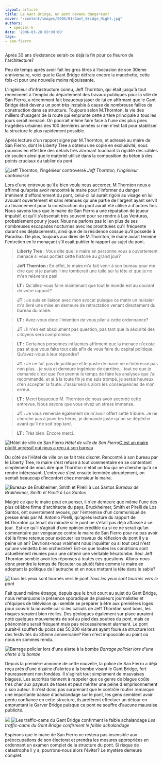 ```yaml
---
layout: article
title: Le Gant Bridge, un pont devenu dangereux?
cover: "/content/images/2005/01/Gant_Bridge_Night.jpg"
authors:
  - special-k
date: '2006-03-28 00:00:00'
tags:
- san-fierro
---
```


Après 30 ans d’existence serait-ce déjà la fin pour ce fleuron de l'architecture?

Peu de temps après avoir fait les gros titres à l’occasion de son 30ème anniversaire, voici que le Gant Bridge défraie encore la manchette, cette fois-ci pour une nouvelle moins réjouissante.

L'ingénieur d'infrastructure connu, Jeff Thornton, qui était jusqu'à tout récemment à l'emploi du département des travaux publiques pour la ville de San Fierro, a récemment fait beaucoup jaser de lui en affirmant que le Gant Bridge était devenu un pont très instable à cause de nombreuse failles de construction dans sa structure. Toujours selon M.Thornton, la vie des milliers d'usagers de la route qui emprunte cette artère principale à tous les jours serait menacé. On pourrait même faire face à l'une des plus pires tragédies urbaines des 100 dernières années si rien n'est fait pour stabiliser la structure le plus rapidement possible.

Après lecture d'un rapport signé par M.Thornton, et adressé au maire de San Fierro, dont le Liberty Tree a obtenu une copie en exclusivité, nous pouvons en effet lire des détails très alarmant touchant la rigidité des câbles de soutien ainsi que le matériel utilisé dans la composition du béton à des points cruciaux du tablier du pont.

![Jeff Thornton, l'ingénieur controversé](/content/images/2005/01/Thornton.jpg)
_Jeff Thornton, l'ingénieur controversé_

Lors d'une entrevue qu'il a bien voulu nous accorder, M.Thornton nous a affirmé qu'après avoir rencontré le maire pour l'informer du danger imminent d'effondrement du pont, celui-ci lui aurait rigolé au visage en lui avouant ouvertement et sans retenues qu'une partie de l'argent ayant servit au financement pour la construction du pont aurait été utilisé à d'autres fins. Nous savons tous que le maire de San Fierro a une réputation de joueur impulsif, et qu'il s'absentait très souvent pour se rendre à Las Venturas, probablement pour y jouer. Nous ne parlons pas ici en plus de ses nombreuses escapades nocturnes avec les prostituées qu'il fréquente durant ses déplacements, ainsi que de la résidence cossue qu'il possède à Paradiso. De plus, toujours aux dires de M.Thornton, le maire aurait terminé l'entretien en le menaçant s'il osait publier le rapport au sujet du pont.

> **Liberty Tree :** Vous dite que le maire en personne vous a ouvertement menacé si vous portiez cette histoire au grand jour?

> **Jeff Thornton :** En effet, le maire m'a fait venir à son bureau pour me dire que si je parlais il me tomberait une tuile sur la tête et que je ne m'en relèverais pas!

> **LT :** Qu'allez-vous faire maintenant que tout le monde est au courant de votre rapport?

> **JT :** Je suis en liaison avec mon avocat puisque ce matin un huissier m'a livré une mise en demeure de rétractation venant directement du bureau du maire.

> **LT :** Avez-vous donc l'intention de vous plier à cette ordonnance?

> **JT :** Il n'en est absolument pas question, pas tant que la sécurité des citoyens sera compromise.

> **LT :** Certaines personnes influentes affirment que la menace n'existe pas et que vous faite tout cela afin de vous faire du capital politique. Qu'avez-vous à leur répondre?

> **JT :** Je ne fait pas de politique et le poste de maire ne m'intéresse pas non plus... je suis et demeure ingénieur de carrière... tout ce que je demande c'est que l'on prenne le temps de faire les analyses que j'ai recommandé, et si à la toute fin je me suis trompé, je serais heureux d'en accepter la faute. J'assumerais alors les conséquences de mon erreur.

> **LT :** Merci beaucoup M. Thornton de nous avoir accordé cette entrevue. Nous savons que vous vivez un stress immense.

> **JT :** Je vous remercie également de m'avoir offert cette tribune. Je ne cherche pas à jouer les héros, je demande juste qu'on se dépêche avant qu'il ne soit trop tard.

> **LT :** Très bien. Encore merci.

![Hôtel de ville de San Fierro](/content/images/2005/01/SF_City_Hall.jpg)
_Hôtel de ville de San Fierro_[C'est un maire plutôt agressif qui nous a reçu à son bureau](/content/images/2005/01/SF_maire.jpg)

Du côté de l'Hôtel de ville on se fait très discret. Rencontré à son bureau par le Liberty Tree, le maire s'est refusé à tout commentaire en se contentant simplement de nous dire que Thornton n'était un fou qui ne cherche qu'à se rendre intéressant. L'entrevue s'est ensuite terminée abruptement, on sentait beaucoup d'inconfort chez monsieur le maire.

![Bureaux de Brukheimer, Smith et Pirelli à Los Santos](/content/images/2005/01/Los_Santos_Bureau_Architectes.jpg)
_Bureaux de Brukheimer, Smith et Pirelli à Los Santos_

Malgré ce que le maire peut en penser, il n'en demeure que même l'une des plus célèbre firme d'architecte du pays, Bruckheimer, Smith et Pirelli de Los Santos, ont ouvertement avoués, par l'entremise d'un communiqué de presse émis par M. Antonio Pirelli, qu'après lecture du rapport de M.Thornton ça tenait du miracle si le pont ne s'était pas déjà affaissé à ce jour.&nbsp; Est-ce qu’il s’agirait d’une opinion crédible ou si ce ne serait qu’un commentaire par vengeance contre le maire de San Fierro pour ne pas avoir été la firme retenue pour exécuter les travaux de réflexion du pont il y a peine un an? Devrions-nous vraiment nous inquiéter ou si tout ceci n'est qu'une vendetta bien orchestrée? Est-ce que toutes les conditions sont actuellement réunies pour une obtenir une véritable hécatombe. Seul Jeff Thornton semble avoir les réponses à toutes ces questions. Allons-nous donc prendre le temps de l’écouter ou plutôt faire comme le maire en adoptant la politique de l'autruche et en nous mettant la tête dans le sable?

![Tous les yeux sont tournés vers le pont](/content/images/2005/01/Gant_Bridge_News_Helico.jpg)
_Tous les yeux sont tournés vers le pont_

Fait quand même étrange, depuis que le bruit court au sujet du Gant Bridge, nous remarquons la présence sporadique de plusieurs journalistes et d'équipes de télévision qui semble se préparer à être aux premières loges pour couvrir la nouvelle car si les calculs de Jeff Thornton sont bons, les risques seraient bien réelles. Des géologues également sur place auraient noté quelques mouvements de sol au pied des poutres du pont, mais ce phénomène serait fréquent mais pas nécessairement alarmant. Le pont aurait-il souffert du poids des 50,000 visiteurs ayant foulé sa structure lors des festivités du 30ème anniversaire? Rien n'est impossible au point où nous en sommes rendu.

![Barrage policier lors d'une alerte à la bombe](/content/images/2005/01/Gant_Bridge_barage_policier.jpg)
_Barrage policier lors d'une alerte à la bombe_

Depuis la première annonce de cette nouvelle, la police de San Fierro a déjà reçu près d'une dizaine d'alertes à la bombe visant le Gant Bridge, fort heureusement non fondées. Il s'agirait tout simplement de mauvaises blagues. Les autorités tiennent à rappeler que ce genre de blague coûte très cher aux payeurs de taxes et peut mériter une peine d'emprisonnement à son auteur. Il n'est donc pas surprenant que le contrôle routier remarque une importante baisse d'achalandage sur le pont, les gens semblent avoir perdu confiance en cette structure, ils préfèrent effectuer un détour en empruntant le Garver Bridge puisque ce pont ne souffre d'aucune mauvaise publicité.

![](/content/images/2005/01/Gant_Bridge_Traffic_Cam2.jpg)
![Les traffic-cams du Gant Bridge confirment le faible achalandage](/content/images/2005/01/Gant_Bridge_Traffic_Cam1.jpg)
_Les traffic-cams du Gant Bridge confirment le faible achalandage_

Espérons que le maire de San Fierro ne restera pas insensible aux préoccupations de son électorat et prendra les mesures appropriées en ordonnant un examen complet de la structure du pont. Si risque de catastrophe il y a, pourrons-nous alors l'éviter? Le mystère demeure complet.